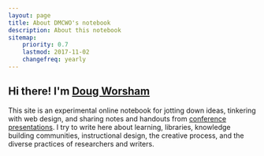 ```yaml
---
layout: page
title: About DMCWO's notebook
description: About this notebook
sitemap:
    priority: 0.7
    lastmod: 2017-11-02
    changefreq: yearly
---
```

## Hi there! I'm [Doug Worsham](http://twitter.com/dmcwo)

This site is an experimental online notebook for jotting down ideas, tinkering with web design, and sharing notes and handouts from [conference presentations]({{site.url}}/presentations). I try to write here about learning, libraries, knowledge building communities, instructional design, the creative process, and the diverse practices of researchers and writers.